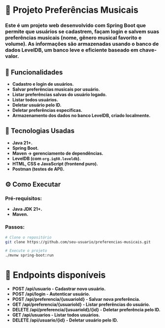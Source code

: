 # 🎵 Projeto Preferências Musicais

### Este é um projeto web desenvolvido com **Spring Boot** que permite que usuários se cadastrem, façam login e salvem suas **preferências musicais** (nome, gênero musical favorito e volume). As informações são armazenadas usando o banco de dados **LevelDB**, um banco leve e eficiente baseado em chave-valor.

## 📌 Funcionalidades

- **Cadastro e login de usuários.**
- **Salvar preferências musicais por usuário.**
- **Listar preferências salvas do usuário logado.**
- **Listar todos usuários.**
- **Deletar usuário pelo ID.**
- **Deletar preferências específicas.**
- **Armazenamento dos dados no banco **LevelDB**, criado localmente.**

## 💾 Tecnologias Usadas

- **Java 21+.**
- **Spring Boot.**
- **Maven → gerenciamento de dependências.**
- **LevelDB (com `org.iq80.leveldb`).**
- **HTML, CSS e JavaScript (frontend puro).**
- **Postman (testes de API).**

## ⚙️ Como Executar

### Pré-requisitos:
- **Java JDK 21+.**
- **Maven.**

### Passos:

```bash
# Clone o repositório
git clone https://github.com/seu-usuario/preferencias-musicais.git

# Execute o projeto
./mvnw spring-boot:run 
```

# 🔌 Endpoints disponíveis

- **POST /api/usuario - Cadastrar novo usuário.**
- **POST /api/login - Autenticar usuário.**
- **POST /api/preferencia/{usuarioId} - Salvar nova preferência.**
- **GET /api/preferencia/{usuarioId} - Listar preferências do usuário.**
- **DELETE /api/preferencia/{usuarioId}/{id} - Deletar preferência pelo ID.**
- **GET /api/usuarios - Listar todos usuários.**
- **DELETE /api/usuario/{id} - Deletar usuário pelo ID.**